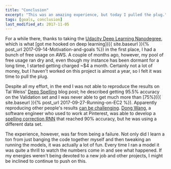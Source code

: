```yaml
---
title: "Conclusion"
excerpt: "This was an amazing experience, but today I pulled the plug."
tags: [goals, conclusion]
last_modified_at: 2017-11-05
---
```


For a while there, thanks to taking the [Udacity Deep Learning Nanodegree](https://www.udacity.com/course/deep-learning-nanodegree--nd101), which is what [got me hooked on deep learning]({{ site.baseurl }}{% post_url 2017-09-14-Motivation-and-goals %}) in the first place, I had a bunch of free usage on AWS. A couple of months ago, however, my pool of free usage ran dry and, even though my instance has been dormant for a long time, I started getting charged ~$4 a month. Certainly not a lot of money, but I haven't worked on this project is almost a year, so I felt it was time to pull the plug.

Despite all my effort, in the end I was not able to reproduce the results on Tal Weiss' [Deep Spelling](https://machinelearnings.co/deep-spelling-9ffef96a24f6) blog post; he described getting 95.5% accuracy on the Validation set and I was never able to get much more than [75%]({{ site.baseurl }}{% post_url 2017-09-27-Running-on-EC2 %}). Apparently reproducing other people's results [can be challenging](http://blog.kaggle.com/2018/09/19/help-i-cant-reproduce-a-machine-learning-project). [Dong Wang](https://www.linkedin.com/in/wang-dong-69b8771a/), a software engineer who used to work at Pinterest, was able to develop a [spelling correction RNN](https://medium.com/@yaoyaowd/rnn-spelling-correction-to-crack-a-nut-with-a-sledgehammer-7f5aa442c08c) that reached 90% accuracy, but he was using a different data set.

The experience, however, was far from being a failure. Not only did I learn a ton from just banging the code together myself and then tweaking an running the models, it was actually a lot of fun. Every time I ran a model it was quite a thrill to watch the numbers come in and see what happened. If my energies weren't being devoted to a new job and other projects, I might be inclined to continue to push on this.